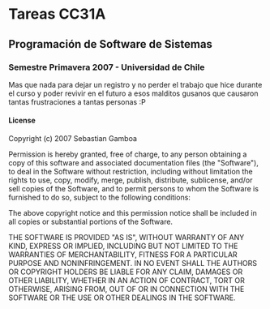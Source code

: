 # Tareas CC31A
## Programación de Software de Sistemas
### Semestre Primavera 2007 - Universidad de Chile


Mas que nada para dejar un registro y no perder el trabajo que hice durante el curso y poder revivir en el futuro a esos malditos gusanos que causaron tantas frustraciones a tantas personas :P


#### License
Copyright (c) 2007 Sebastian Gamboa

Permission is hereby granted, free of charge, to any person obtaining
a copy of this software and associated documentation files (the
"Software"), to deal in the Software without restriction, including
without limitation the rights to use, copy, modify, merge, publish,
distribute, sublicense, and/or sell copies of the Software, and to
permit persons to whom the Software is furnished to do so, subject to
the following conditions:

The above copyright notice and this permission notice shall be
included in all copies or substantial portions of the Software.

THE SOFTWARE IS PROVIDED "AS IS", WITHOUT WARRANTY OF ANY KIND,
EXPRESS OR IMPLIED, INCLUDING BUT NOT LIMITED TO THE WARRANTIES OF
MERCHANTABILITY, FITNESS FOR A PARTICULAR PURPOSE AND
NONINFRINGEMENT. IN NO EVENT SHALL THE AUTHORS OR COPYRIGHT HOLDERS BE
LIABLE FOR ANY CLAIM, DAMAGES OR OTHER LIABILITY, WHETHER IN AN ACTION
OF CONTRACT, TORT OR OTHERWISE, ARISING FROM, OUT OF OR IN CONNECTION
WITH THE SOFTWARE OR THE USE OR OTHER DEALINGS IN THE SOFTWARE.